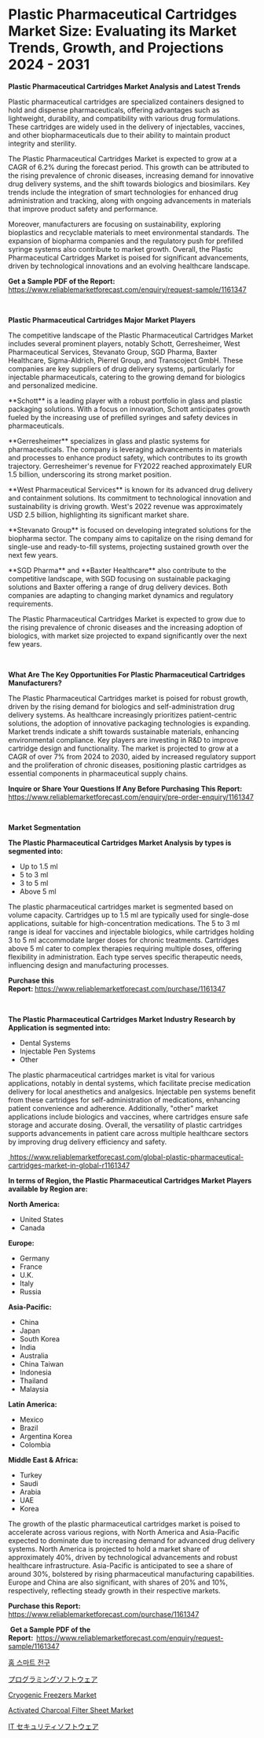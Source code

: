 <p><h1>Plastic Pharmaceutical Cartridges Market Size: Evaluating its Market Trends, Growth, and Projections 2024 - 2031</h1></p><p><strong>Plastic Pharmaceutical Cartridges Market Analysis and Latest Trends</strong></p>
<p><p>Plastic pharmaceutical cartridges are specialized containers designed to hold and dispense pharmaceuticals, offering advantages such as lightweight, durability, and compatibility with various drug formulations. These cartridges are widely used in the delivery of injectables, vaccines, and other biopharmaceuticals due to their ability to maintain product integrity and sterility.</p><p>The Plastic Pharmaceutical Cartridges Market is expected to grow at a CAGR of 6.2% during the forecast period. This growth can be attributed to the rising prevalence of chronic diseases, increasing demand for innovative drug delivery systems, and the shift towards biologics and biosimilars. Key trends include the integration of smart technologies for enhanced drug administration and tracking, along with ongoing advancements in materials that improve product safety and performance.</p><p>Moreover, manufacturers are focusing on sustainability, exploring bioplastics and recyclable materials to meet environmental standards. The expansion of biopharma companies and the regulatory push for prefilled syringe systems also contribute to market growth. Overall, the Plastic Pharmaceutical Cartridges Market is poised for significant advancements, driven by technological innovations and an evolving healthcare landscape.</p></p>
<p><strong>Get a Sample PDF of the Report:&nbsp;</strong> <a href="https://www.reliablemarketforecast.com/enquiry/request-sample/1161347">https://www.reliablemarketforecast.com/enquiry/request-sample/1161347</a></p>
<p>&nbsp;</p>
<p><strong>Plastic Pharmaceutical Cartridges Major Market Players</strong></p>
<p><p>The competitive landscape of the Plastic Pharmaceutical Cartridges Market includes several prominent players, notably Schott, Gerresheimer, West Pharmaceutical Services, Stevanato Group, SGD Pharma, Baxter Healthcare, Sigma-Aldrich, Pierrel Group, and Transcoject GmbH. These companies are key suppliers of drug delivery systems, particularly for injectable pharmaceuticals, catering to the growing demand for biologics and personalized medicine.</p><p>**Schott** is a leading player with a robust portfolio in glass and plastic packaging solutions. With a focus on innovation, Schott anticipates growth fueled by the increasing use of prefilled syringes and safety devices in pharmaceuticals. </p><p>**Gerresheimer** specializes in glass and plastic systems for pharmaceuticals. The company is leveraging advancements in materials and processes to enhance product safety, which contributes to its growth trajectory. Gerresheimer's revenue for FY2022 reached approximately EUR 1.5 billion, underscoring its strong market position.</p><p>**West Pharmaceutical Services** is known for its advanced drug delivery and containment solutions. Its commitment to technological innovation and sustainability is driving growth. West's 2022 revenue was approximately USD 2.5 billion, highlighting its significant market share.</p><p>**Stevanato Group** is focused on developing integrated solutions for the biopharma sector. The company aims to capitalize on the rising demand for single-use and ready-to-fill systems, projecting sustained growth over the next few years.</p><p>**SGD Pharma** and **Baxter Healthcare** also contribute to the competitive landscape, with SGD focusing on sustainable packaging solutions and Baxter offering a range of drug delivery devices. Both companies are adapting to changing market dynamics and regulatory requirements.</p><p>The Plastic Pharmaceutical Cartridges Market is expected to grow due to the rising prevalence of chronic diseases and the increasing adoption of biologics, with market size projected to expand significantly over the next few years.</p></p>
<p>&nbsp;</p>
<p><strong>What Are The Key Opportunities For Plastic Pharmaceutical Cartridges Manufacturers?</strong></p>
<p><p>The Plastic Pharmaceutical Cartridges market is poised for robust growth, driven by the rising demand for biologics and self-administration drug delivery systems. As healthcare increasingly prioritizes patient-centric solutions, the adoption of innovative packaging technologies is expanding. Market trends indicate a shift towards sustainable materials, enhancing environmental compliance. Key players are investing in R&D to improve cartridge design and functionality. The market is projected to grow at a CAGR of over 7% from 2024 to 2030, aided by increased regulatory support and the proliferation of chronic diseases, positioning plastic cartridges as essential components in pharmaceutical supply chains.</p></p>
<p><strong>Inquire or Share Your Questions If Any Before Purchasing This Report:</strong> <a href="https://www.reliablemarketforecast.com/enquiry/pre-order-enquiry/1161347">https://www.reliablemarketforecast.com/enquiry/pre-order-enquiry/1161347</a></p>
<p>&nbsp;</p>
<p><strong>Market Segmentation</strong></p>
<p><strong>The Plastic Pharmaceutical Cartridges Market Analysis by types is segmented into:</strong></p>
<p><ul><li>Up to 1.5 ml</li><li>5 to 3 ml</li><li>3 to 5 ml</li><li>Above 5 ml</li></ul></p>
<p><p>The plastic pharmaceutical cartridges market is segmented based on volume capacity. Cartridges up to 1.5 ml are typically used for single-dose applications, suitable for high-concentration medications. The 5 to 3 ml range is ideal for vaccines and injectable biologics, while cartridges holding 3 to 5 ml accommodate larger doses for chronic treatments. Cartridges above 5 ml cater to complex therapies requiring multiple doses, offering flexibility in administration. Each type serves specific therapeutic needs, influencing design and manufacturing processes.</p></p>
<p><strong>Purchase this Report:&nbsp;</strong><a href="https://www.reliablemarketforecast.com/purchase/1161347">https://www.reliablemarketforecast.com/purchase/1161347</a></p>
<p>&nbsp;</p>
<p><strong>The Plastic Pharmaceutical Cartridges Market Industry Research by Application is segmented into:</strong></p>
<p><ul><li>Dental Systems</li><li>Injectable Pen Systems</li><li>Other</li></ul></p>
<p><p>The plastic pharmaceutical cartridges market is vital for various applications, notably in dental systems, which facilitate precise medication delivery for local anesthetics and analgesics. Injectable pen systems benefit from these cartridges for self-administration of medications, enhancing patient convenience and adherence. Additionally, "other" market applications include biologics and vaccines, where cartridges ensure safe storage and accurate dosing. Overall, the versatility of plastic cartridges supports advancements in patient care across multiple healthcare sectors by improving drug delivery efficiency and safety.</p></p>
<p><a href="https://www.reliablemarketforecast.com/global-plastic-pharmaceutical-cartridges-market-in-global-r1161347">&nbsp;https://www.reliablemarketforecast.com/global-plastic-pharmaceutical-cartridges-market-in-global-r1161347</a></p>
<p><strong>In terms of Region, the Plastic Pharmaceutical Cartridges Market Players available by Region are:</strong></p>
<p>
    <p> <strong> North America: </strong>
        <ul>
            <li>United States</li>
            <li>Canada</li>
        </ul>
        </p> 
    <p> <strong> Europe: </strong>
        <ul>
            <li>Germany</li>
            <li>France</li>
            <li>U.K.</li>
            <li>Italy</li>
            <li>Russia</li>
        </ul>
        </p> 
    <p> <strong> Asia-Pacific: </strong>
        <ul>
            <li>China</li>
            <li>Japan</li>
            <li>South Korea</li>
            <li>India</li>
            <li>Australia</li>
            <li>China Taiwan</li>
            <li>Indonesia</li>
            <li>Thailand</li>
            <li>Malaysia</li>
        </ul>
        </p> 
    <p> <strong> Latin America: </strong>
        <ul>
            <li>Mexico</li>
            <li>Brazil</li>
            <li>Argentina Korea</li>
            <li>Colombia</li>
        </ul>
        </p> 
    <p> <strong> Middle East & Africa: </strong>
        <ul>
            <li>Turkey</li>
            <li>Saudi</li>
            <li>Arabia</li>
            <li>UAE</li>
            <li>Korea</li>
        </ul>
    </p>
    </p>
<p><p>The growth of the plastic pharmaceutical cartridges market is poised to accelerate across various regions, with North America and Asia-Pacific expected to dominate due to increasing demand for advanced drug delivery systems. North America is projected to hold a market share of approximately 40%, driven by technological advancements and robust healthcare infrastructure. Asia-Pacific is anticipated to see a share of around 30%, bolstered by rising pharmaceutical manufacturing capabilities. Europe and China are also significant, with shares of 20% and 10%, respectively, reflecting steady growth in their respective markets.</p></p>
<p><strong>Purchase this Report: </strong><a href="https://www.reliablemarketforecast.com/purchase/1161347">https://www.reliablemarketforecast.com/purchase/1161347</a></p>
<p>&nbsp;<strong>Get a Sample PDF of the Report:&nbsp;&nbsp;</strong><a href="https://www.reliablemarketforecast.com/enquiry/request-sample/1161347">https://www.reliablemarketforecast.com/enquiry/request-sample/1161347</a></p>
<p><strong></strong></p>
<p><p><a href="https://medium.com/@ejuynpri79/home-smart-light-bulb-market-%EC%9D%98-%EA%B8%80%EB%A1%9C%EB%B2%8C-%EC%8B%9C%EC%9E%A5-%EA%B0%9C%EC%9A%94%EB%8A%94-%EC%A0%84-%EC%84%B8%EA%B3%84-%EB%B0%8F-%EC%A3%BC%EC%9A%94-%EC%8B%9C%EC%9E%A5%EC%9D%98-%EC%82%B0%EC%97%85%EC%97%90-%EC%98%81%ED%96%A5%EC%9D%84-%EB%AF%B8%EC%B9%98%EB%8A%94-%EC%A3%BC%EC%9A%94-%ED%8A%B8%EB%A0%8C%EB%93%9C%EC%97%90-%EB%8C%80%ED%95%9C-%EB%8F%85%ED%8A%B9%ED%95%9C-%EA%B4%80%EC%A0%90%EC%9D%84-%EC%A0%9C%EA%B3%B5%ED%95%A9%EB%8B%88%EB%8B%A4-cfa896d6c1d5">홈 스마트 전구</a></p><p><a href="https://medium.com/@hbhussain/programming-software-market-%E3%81%AE%E3%82%B0%E3%83%AD%E3%83%BC%E3%83%90%E3%83%AB%E5%B8%82%E5%A0%B4%E6%A6%82%E8%A6%81%E3%81%AF-%E4%B8%96%E7%95%8C%E3%81%8A%E3%82%88%E3%81%B3%E4%B8%BB%E8%A6%81%E5%B8%82%E5%A0%B4%E3%81%AB%E3%81%8A%E3%81%91%E3%82%8B%E6%A5%AD%E7%95%8C%E3%81%AB%E5%BD%B1%E9%9F%BF%E3%82%92%E4%B8%8E%E3%81%88%E3%82%8B%E4%B8%BB%E8%A6%81%E3%81%AA%E3%83%88%E3%83%AC%E3%83%B3%E3%83%89%E3%81%AB%E3%81%A4%E3%81%84%E3%81%A6-%E7%8B%AC%E8%87%AA%E3%81%AE%E8%A6%96%E7%82%B9%E3%82%92%E6%8F%90%E4%BE%9B%E3%81%97%E3%81%BE%E3%81%99-217b35a7aad7">プログラミングソフトウェア</a></p><p><a href="https://www.linkedin.com/pulse/cryogenic-freezers-market-investigation-industry-evolution-forecast-kqlmc?trackingId=JLyZ7y1PQ6SVrcQnqo%2FDeA%3D%3D">Cryogenic Freezers Market</a></p><p><a href="https://issuu.com/reportprime-2/docs/activated-charcoal-filter-sheet-mar_d3ee633c968eff">Activated Charcoal Filter Sheet Market</a></p><p><a href="https://medium.com/@hbhussain/it-security-software-market-%E3%81%AE%E3%82%B0%E3%83%AD%E3%83%BC%E3%83%90%E3%83%AB%E5%B8%82%E5%A0%B4%E6%A6%82%E8%A6%81%E3%81%AF-%E4%B8%96%E7%95%8C%E3%81%8A%E3%82%88%E3%81%B3%E4%B8%BB%E8%A6%81%E5%B8%82%E5%A0%B4%E3%81%AB%E3%81%8A%E3%81%91%E3%82%8B%E6%A5%AD%E7%95%8C%E3%81%AB%E5%BD%B1%E9%9F%BF%E3%82%92%E4%B8%8E%E3%81%88%E3%82%8B%E4%B8%BB%E8%A6%81%E3%81%AA%E3%83%88%E3%83%AC%E3%83%B3%E3%83%89%E3%81%AB%E3%81%A4%E3%81%84%E3%81%A6-%E7%8B%AC%E8%87%AA%E3%81%AE%E8%A6%96%E7%82%B9%E3%82%92%E6%8F%90%E4%BE%9B%E3%81%97%E3%81%BE%E3%81%99-a612e5c1a3af">IT セキュリティソフトウェア</a></p></p>